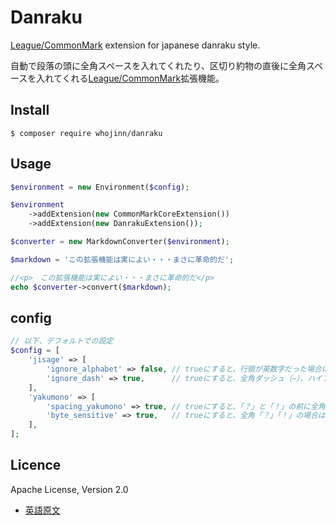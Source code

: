 # Danraku
[League/CommonMark](https://commonmark.thephpleague.com/) extension for japanese danraku style.

自動で段落の頭に全角スペースを入れてくれたり、区切り約物の直後に全角スペースを入れてくれる[League/CommonMark](https://commonmark.thephpleague.com/)拡張機能。

## Install
`$ composer require whojinn/danraku`

## Usage
```php
$environment = new Environment($config);

$environment
    ->addExtension(new CommonMarkCoreExtension())
    ->addExtension(new DanrakuExtension());

$converter = new MarkdownConverter($environment);

$markdown = 'この拡張機能は実によい・・・まさに革命的だ';

//<p>　この拡張機能は実によい・・・まさに革命的だ</p>
echo $converter->convert($markdown);
```

## config
```php
// 以下、デフォルトでの設定
$config = [
    'jisage' => [
        'ignore_alphabet' => false, // trueにすると、行頭が英数字だった場合には字下げをしなくなる
        'ignore_dash' => true,      // trueにすると、全角ダッシュ（―）、ハイフンで字下げをしなくなる
    ],
    'yakumono' => [
        'spacing_yakumono' => true, // trueにすると、「？」と「！」の前に全角スペースを空けるようになる（閉じ括弧の直前を除く）
        'byte_sensitive' => true,   // trueにすると、全角「？」「！」の場合は全角スペースを、半角「!」「?」の場合は半角スペースを挿入するようになる
    ],
];
```

## Licence
Apache License, Version 2.0  
- [英語原文](https://www.apache.org/licenses/LICENSE-2.0)